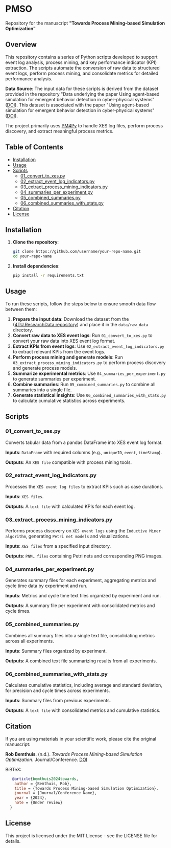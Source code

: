 # PMSO

Repository for the manuscript **"Towards Process Mining-based Simulation Optimization"**

## Overview

This repository contains a series of Python scripts developed to support event log analysis, process mining, and key performance indicator (KPI) extraction. The scripts automate the conversion of raw data to structured event logs, perform process mining, and consolidate metrics for detailed performance analysis.

**Data Source**: The input data for these scripts is derived from the dataset provided in the repository "Data underlying the paper Using agent-based simulation for emergent behavior detection in cyber-physical systems" ([DOI](https://doi.org/10.4121/14743263.v1)). This dataset is associated with the paper "Using agent-based simulation for emergent behavior detection in cyber-physical systems" ([DOI](https://doi.org/10.1109/WSC48552.2020.9383956)).

The project primarily uses [PM4Py](https://pm4py.fit.fraunhofer.de/) to handle XES log files, perform process discovery, and extract meaningful process metrics.

## Table of Contents

- [Installation](#installation)
- [Usage](#usage)
- [Scripts](#scripts)
  - [01_convert_to_xes.py](#01_convert_to_xespy)
  - [02_extract_event_log_indicators.py](#02_extract_event_log_indicatorspy)
  - [03_extract_process_mining_indicators.py](#03_extract_process_mining_indicatorspy)
  - [04_summaries_per_experiment.py](#04_summaries_per_experimentpy)
  - [05_combined_summaries.py](#05_combined_summariespy)
  - [06_combined_summaries_with_stats.py](#06_combined_summaries_with_statspy)
- [Citation](#citation)
- [License](#license)

## Installation

1. **Clone the repository**:

   ```bash
   git clone https://github.com/username/your-repo-name.git
   cd your-repo-name

2. **Install dependencies**:
   
   ```bash
   pip install -r requirements.txt

## Usage
To run these scripts, follow the steps below to ensure smooth data flow between them:

1. **Prepare the input data**: Download the dataset from the ([4TU.ResearchData repository](https://doi.org/10.4121/14743263.v1)) and place it in the `data/raw_data` directory.
2. **Convert raw data to XES event logs**: Run `01_convert_to_xes.py` to convert your raw data into XES event log format.
3. **Extract KPIs from event logs**: Use `02_extract_event_log_indicators.py` to extract relevant KPIs from the event logs.
4. **Perform process mining and generate models**: Run `03_extract_process_mining_indicators.py` to perform process discovery and generate process models.
5. **Summarize experimental metrics**: Use `04_summaries_per_experiment.py` to generate summaries per experiment.
6. **Combine summaries**: Run `05_combined_summaries.py` to combine all summaries into a single file.
7. **Generate statistical insights**: Use `06_combined_summaries_with_stats.py` to calculate cumulative statistics across experiments.

## Scripts

### 01_convert_to_xes.py
Converts tabular data from a pandas DataFrame into XES event log format.

**Inputs**: `DataFrame` with required columns (e.g., `uniqueID`, `event`, `timeStamp`).

**Outputs**: An `XES file` compatible with process mining tools.

### 02_extract_event_log_indicators.py
Processes the `XES event log files` to extract KPIs such as case durations.

**Inputs**: `XES files`.

**Outputs**: A `text file` with calculated KPIs for each event log.

### 03_extract_process_mining_indicators.py
Performs process discovery on `XES event logs` using the `Inductive Miner algorithm`, generating `Petri net models` and visualizations.

**Inputs**: `XES files` from a specified input directory.

**Outputs**: `PNML files` containing Petri nets and corresponding PNG images.

### 04_summaries_per_experiment.py
Generates summary files for each experiment, aggregating metrics and cycle time data by experiment and run.

**Inputs**: Metrics and cycle time text files organized by experiment and run.

**Outputs**: A summary file per experiment with consolidated metrics and cycle times.

### 05_combined_summaries.py
Combines all summary files into a single text file, consolidating metrics across all experiments.

**Inputs**: Summary files organized by experiment.

**Outputs**: A combined text file summarizing results from all experiments.

### 06_combined_summaries_with_stats.py
Calculates cumulative statistics, including average and standard deviation, for precision and cycle times across experiments.

**Inputs**: Summary files from previous experiments.

**Outputs**: A `text file` with consolidated metrics and cumulative statistics.

## Citation
If you are using materials in your scientific work, please cite the original manuscript:

**Rob Bemthuis**. (n.d.). *Towards Process Mining-based Simulation Optimization*. Journal/Conference. [DOI](https://doi.org/t.b.d.)

BiBTeX:

```bibtex
   @article{bemthuis2024towards,
    author = {Bemthuis, Rob},
    title = {Towards Process Mining-based Simulation Optimization},
    journal = {Journal/Conference Name},
    year = {2024},
    note = {Under review}
  }
```

## License
This project is licensed under the MIT License - see the LICENSE file for details.
